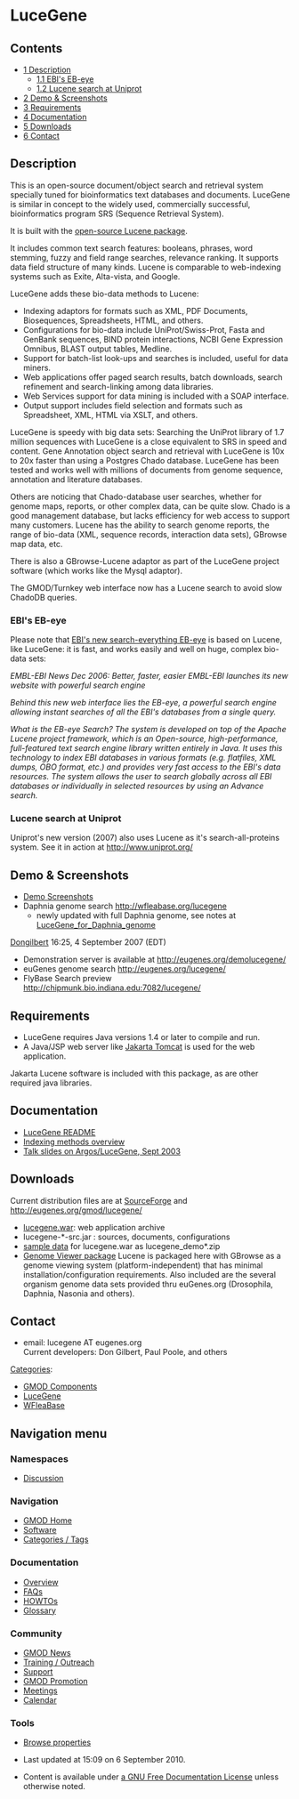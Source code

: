



<span id="top"></span>




# <span dir="auto">LuceGene</span>










## Contents



- [<span class="tocnumber">1</span>
  <span class="toctext">Description</span>](#Description)
  - [<span class="tocnumber">1.1</span> <span class="toctext">EBI's
    EB-eye</span>](#EBI.27s_EB-eye)
  - [<span class="tocnumber">1.2</span> <span class="toctext">Lucene
    search at Uniprot</span>](#Lucene_search_at_Uniprot)
- [<span class="tocnumber">2</span> <span class="toctext">Demo &
  Screenshots</span>](#Demo_.26_Screenshots)
- [<span class="tocnumber">3</span>
  <span class="toctext">Requirements</span>](#Requirements)
- [<span class="tocnumber">4</span>
  <span class="toctext">Documentation</span>](#Documentation)
- [<span class="tocnumber">5</span>
  <span class="toctext">Downloads</span>](#Downloads)
- [<span class="tocnumber">6</span>
  <span class="toctext">Contact</span>](#Contact)



## <span id="Description" class="mw-headline">Description</span>

This is an open-source document/object search and retrieval system
specially tuned for bioinformatics text databases and documents.
LuceGene is similar in concept to the widely used, commercially
successful, bioinformatics program SRS (Sequence Retrieval System).

It is built with the
<a href="http://jakarta.apache.org/lucene/" class="external text"
rel="nofollow">open-source Lucene package</a>.

It includes common text search features: booleans, phrases, word
stemming, fuzzy and field range searches, relevance ranking. It supports
data field structure of many kinds. Lucene is comparable to web-indexing
systems such as Exite, Alta-vista, and Google.

LuceGene adds these bio-data methods to Lucene:

- Indexing adaptors for formats such as XML, PDF Documents,
  Biosequences, Spreadsheets, HTML, and others.
- Configurations for bio-data include UniProt/Swiss-Prot, Fasta and
  GenBank sequences, BIND protein interactions, NCBI Gene Expression
  Omnibus, BLAST output tables, Medline.
- Support for batch-list look-ups and searches is included, useful for
  data miners.
- Web applications offer paged search results, batch downloads, search
  refinement and search-linking among data libraries.
- Web Services support for data mining is included with a SOAP
  interface.
- Output support includes field selection and formats such as
  Spreadsheet, XML, HTML via XSLT, and others.

LuceGene is speedy with big data sets: Searching the UniProt library of
1.7 million sequences with LuceGene is a close equivalent to SRS in
speed and content. Gene Annotation object search and retrieval with
LuceGene is 10x to 20x faster than using a Postgres Chado database.
LuceGene has been tested and works well with millions of documents from
genome sequence, annotation and literature databases.

Others are noticing that Chado-database user searches, whether for
genome maps, reports, or other complex data, can be quite slow. Chado is
a good management database, but lacks efficiency for web access to
support many customers. Lucene has the ability to search genome reports,
the range of bio-data (XML, sequence records, interaction data sets),
GBrowse map data, etc.

There is also a GBrowse-Lucene adaptor as part of the LuceGene project
software (which works like the Mysql adaptor).

The GMOD/Turnkey web interface now has a Lucene search to avoid slow
ChadoDB queries.

### <span id="EBI.27s_EB-eye" class="mw-headline">EBI's EB-eye</span>

Please note that
<a href="http://www.ebi.ac.uk/inc/help/search_help.html"
class="external text" rel="nofollow">EBI's new search-everything
EB-eye</a> is based on Lucene, like LuceGene: it is fast, and works
easily and well on huge, complex bio-data sets:

*EMBL-EBI News Dec 2006: Better, faster, easier EMBL-EBI launches its
new website with powerful search engine*

*Behind this new web interface lies the EB-eye, a powerful search engine
allowing instant searches of all the EBI's databases from a single
query.*

*What is the EB-eye Search? The system is developed on top of the Apache
Lucene project framework, which is an Open-source, high-performance,
full-featured text search engine library written entirely in Java. It
uses this technology to index EBI databases in various formats (e.g.
flatfiles, XML dumps, OBO format, etc.) and provides very fast access to
the EBI's data resources. The system allows the user to search globally
across all EBI databases or individually in selected resources by using
an Advance search.*

### <span id="Lucene_search_at_Uniprot" class="mw-headline">Lucene search at Uniprot</span>

Uniprot's new version (2007) also uses Lucene as it's
search-all-proteins system. See it in action at
<a href="http://www.uniprot.org/" class="external free"
rel="nofollow">http://www.uniprot.org/</a>

## <span id="Demo_.26_Screenshots" class="mw-headline">Demo & Screenshots</span>

- [Demo Screenshots](LuceGene_Screenshots "LuceGene Screenshots")
- Daphnia genome search
  <a href="http://wfleabase.org/lucegene" class="external free"
  rel="nofollow">http://wfleabase.org/lucegene</a>
  - newly updated with full Daphnia genome, see notes at
    [LuceGene_for_Daphnia_genome](LuceGene_for_Daphnia_genome "LuceGene for Daphnia genome")

[Dongilbert](User%3ADongilbert "User%3ADongilbert") 16:25, 4 September 2007
(EDT)

- Demonstration server is available at
  <a href="http://eugenes.org/demolucegene/" class="external free"
  rel="nofollow">http://eugenes.org/demolucegene/</a>
- euGenes genome search
  <a href="http://eugenes.org/lucegene/" class="external free"
  rel="nofollow">http://eugenes.org/lucegene/</a>
- FlyBase Search preview
  <a href="http://chipmunk.bio.indiana.edu:7082/lucegene/"
  class="external free"
  rel="nofollow">http://chipmunk.bio.indiana.edu:7082/lucegene/</a>

## <span id="Requirements" class="mw-headline">Requirements</span>

- LuceGene requires Java versions 1.4 or later to compile and run.
- A Java/JSP web server like
  <a href="http://tomcat.apache.org/" class="external text"
  rel="nofollow">Jakarta Tomcat</a> is used for the web application.

Jakarta Lucene software is included with this package, as are other
required java libraries.

## <span id="Documentation" class="mw-headline">Documentation</span>

- <a href="https://raw.githubusercontent.com/GMOD/gmod.github.io/main/mediawiki/images/f/fc/Lucegene-readme.txt" class="internal"
  title="Lucegene-readme.txt">LuceGene README</a>
- <a href="https://raw.githubusercontent.com/GMOD/gmod.github.io/main/mediawiki/images/f/fd/Lucegene-index-overview.txt"
  class="internal" title="Lucegene-index-overview.txt">Indexing methods
  overview</a>
- <a href="https://raw.githubusercontent.com/GMOD/gmod.github.io/main/mediawiki/images/0/07/Gmod-argos-sep03.pdf" class="internal"
  title="Gmod-argos-sep03.pdf">Talk slides on Argos/LuceGene, Sept
  2003</a>

## <span id="Downloads" class="mw-headline">Downloads</span>

Current distribution files are at <a
href="http://sourceforge.net/project/showfiles.php?group_id=27707&amp;package_id=120452"
class="external text" rel="nofollow">SourceForge</a> and
<a href="http://eugenes.org/gmod/lucegene/" class="external free"
rel="nofollow">http://eugenes.org/gmod/lucegene/</a>

- <a href="http://prdownloads.sourceforge.net/gmod/lucegene.war"
  class="external text" rel="nofollow">lucegene.war</a>: web application
  archive
- lucegene-\*-src.jar : sources, documents, configurations
- <a href="http://eugenes.org/gmod/lucegene/dist/" class="external text"
  rel="nofollow">sample data</a> for lucegene.war as lucegene_demo\*.zip
- <a href="http://eugenes.org/gmod/genomeview-package2008/"
  class="external text" rel="nofollow">Genome Viewer package</a> Lucene
  is packaged here with GBrowse as a genome viewing system
  (platform-independent) that has minimal installation/configuration
  requirements. Also included are the several organism genome data sets
  provided thru euGenes.org (Drosophila, Daphnia, Nasonia and others).

## <span id="Contact" class="mw-headline">Contact</span>

- email: lucegene AT eugenes.org  
  Current developers: Don Gilbert, Paul Poole, and others




[Categories](Special%3ACategories "Special%3ACategories"):

- [GMOD Components](Category%3AGMOD_Components "Category%3AGMOD Components")
- [LuceGene](Category%3ALuceGene "Category%3ALuceGene")
- [WFleaBase](Category%3AWFleaBase "Category%3AWFleaBase")






## Navigation menu



### Namespaces


- <span id="ca-talk"><a href="Talk%3ALuceGene" accesskey="t"
  title="Discussion about the content page [t]">Discussion</a></span>





### Navigation



- <span id="n-GMOD-Home">[GMOD Home](Main_Page)</span>
- <span id="n-Software">[Software](GMOD_Components)</span>
- <span id="n-Categories-.2F-Tags">[Categories /
  Tags](Categories)</span>




### Documentation



- <span id="n-Overview">[Overview](Overview)</span>
- <span id="n-FAQs">[FAQs](Category%3AFAQ)</span>
- <span id="n-HOWTOs">[HOWTOs](Category%3AHOWTO)</span>
- <span id="n-Glossary">[Glossary](Glossary)</span>




### Community



- <span id="n-GMOD-News">[GMOD News](GMOD_News)</span>
- <span id="n-Training-.2F-Outreach">[Training /
  Outreach](Training_and_Outreach)</span>
- <span id="n-Support">[Support](Support)</span>
- <span id="n-GMOD-Promotion">[GMOD Promotion](GMOD_Promotion)</span>
- <span id="n-Meetings">[Meetings](Meetings)</span>
- <span id="n-Calendar">[Calendar](Calendar)</span>




### Tools

- <span id="t-smwbrowselink"><a href="Special%253ABrowse/LuceGene" rel="smw-browse">Browse properties</a></span>



- <span id="footer-info-lastmod">Last updated at 15:09 on 6 September
  2010.</span>
<!-- - <span id="footer-info-viewcount">148,026 page views.</span> -->
- <span id="footer-info-copyright">Content is available under
  <a href="http://www.gnu.org/licenses/fdl-1.3.html" class="external"
  rel="nofollow">a GNU Free Documentation License</a> unless otherwise
  noted.</span>

<!-- -->



<!-- -->




